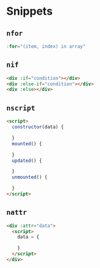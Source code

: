 # Snippets

## `nfor`

```js
:for="(item, index) in array"
```

## `nif`

```html
<div :if="condition"></div>
<div :else-if="condition"></div>
<div :else></div>
```

## `nscript`

```html
<script>
  constructor(data) {

  }
  mounted() {

  }
  updated() {

  }
  unmounted() {

  }
</script>
```

## `nattr`

```html
<div :attr="data">
  <script>
    data = {

    }
  </script>
</div>
```
